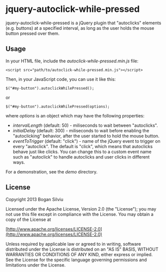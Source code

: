 jquery-autoclick-while-pressed
==============================
jquery-autoclick-while-pressed is a jQuery plugin that "autoclicks" elements (e.g. buttons) at a specified interval, as long as the user holds the mouse button pressed over them.

Usage
-----
In your HTML file, include the _autoclick-while-pressed.min.js_ file:

    <script src="path/to/autoclick-while-pressed.min.js"></script>

Then, in your JavaScript code, you can use it like this:

    $("#my-button").autoclickWhilePressed();

or

    $("#my-button").autoclickWhilePressed(options);

where _options_ is an object which may have the following properties:

- _intervalLength_ (default: 50) - miliseconds to wait between "autoclicks".
- _initialDelay_ (default: 300) - miliseconds to wait before enabling the "autoclicking" behavior, after the user started to hold the mouse button.
- _eventToTrigger_ (default: "click") - name of the jQuery event to trigger on every "autoclick". The default is "click", which means that autoclicks behave just like clicks. You can change this to a custom event name such as "autoclick" to handle autoclicks and user clicks in different ways.

For a demonstration, see the _demo_ directory.

License
-------
   Copyright 2013 Bogan Silviu

   Licensed under the Apache License, Version 2.0 (the "License");
   you may not use this file except in compliance with the License.
   You may obtain a copy of the License at

   [http://www.apache.org/licenses/LICENSE-2.0](http://www.apache.org/licenses/LICENSE-2.0)

   Unless required by applicable law or agreed to in writing, software
   distributed under the License is distributed on an "AS IS" BASIS,
   WITHOUT WARRANTIES OR CONDITIONS OF ANY KIND, either express or implied.
   See the License for the specific language governing permissions and
   limitations under the License.